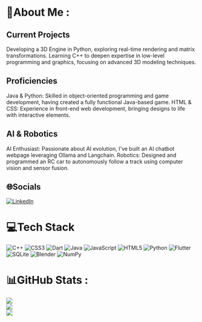 # 💫About Me :

## Current Projects
Developing a 3D Engine in Python, exploring real-time rendering and matrix transformations.
Learning C++ to deepen expertise in low-level programming and graphics, focusing on advanced 3D modeling techniques.

## Proficiencies
Java & Python: Skilled in object-oriented programming and game development, having created a fully functional Java-based game.
HTML & CSS: Experience in front-end web development, bringing designs to life with interactive elements.

## AI & Robotics
AI Enthusiast: Passionate about AI evolution, I've built an AI chatbot webpage leveraging Ollama and Langchain.
Robotics: Designed and programmed an RC car to autonomously follow a track using computer vision and sensor fusion.

## 🌐Socials
[![LinkedIn](https://img.shields.io/badge/LinkedIn-%230077B5.svg?logo=linkedin&logoColor=white)](https://linkedin.com/in/https://www.linkedin.com/in/marvin-lorenz/) 

# 💻Tech Stack
![C++](https://img.shields.io/badge/c++-%2300599C.svg?style=for-the-badge&logo=c%2B%2B&logoColor=white) ![CSS3](https://img.shields.io/badge/css3-%231572B6.svg?style=for-the-badge&logo=css3&logoColor=white) ![Dart](https://img.shields.io/badge/dart-%230175C2.svg?style=for-the-badge&logo=dart&logoColor=white) ![Java](https://img.shields.io/badge/java-%23ED8B00.svg?style=for-the-badge&logo=java&logoColor=white) ![JavaScript](https://img.shields.io/badge/javascript-%23323330.svg?style=for-the-badge&logo=javascript&logoColor=%23F7DF1E) ![HTML5](https://img.shields.io/badge/html5-%23E34F26.svg?style=for-the-badge&logo=html5&logoColor=white) ![Python](https://img.shields.io/badge/python-3670A0?style=for-the-badge&logo=python&logoColor=ffdd54) ![Flutter](https://img.shields.io/badge/Flutter-%2302569B.svg?style=for-the-badge&logo=Flutter&logoColor=white) ![SQLite](https://img.shields.io/badge/sqlite-%2307405e.svg?style=for-the-badge&logo=sqlite&logoColor=white) ![Blender](https://img.shields.io/badge/blender-%23F5792A.svg?style=for-the-badge&logo=blender&logoColor=white) ![NumPy](https://img.shields.io/badge/numpy-%23013243.svg?style=for-the-badge&logo=numpy&logoColor=white)
# 📊GitHub Stats :
![](https://github-readme-stats.vercel.app/api?username=Marvin-VW&theme=tokyonight&hide_border=true&include_all_commits=false&count_private=true)<br/>
![](https://github-readme-streak-stats.herokuapp.com/?user=Marvin-VW&theme=tokyonight&hide_border=true)<br/>
![](https://github-readme-stats.vercel.app/api/top-langs/?username=Marvin-VW&theme=tokyonight&hide_border=true&include_all_commits=false&count_private=true&layout=compact)
